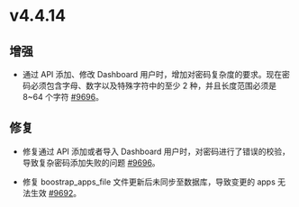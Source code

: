 # v4.4.14

## 增强

- 通过 API 添加、修改 Dashboard 用户时，增加对密码复杂度的要求。现在密码必须包含字母、数字以及特殊字符中的至少 2 种，并且长度范围必须是 8~64 个字符 [#9696](https://github.com/emqx/emqx/pull/9696)。

## 修复

- 修复通过 API 添加或者导入 Dashboard 用户时，对密码进行了错误的校验，导致复杂密码添加失败的问题 [#9696](https://github.com/emqx/emqx/pull/9696)。

- 修复 boostrap_apps_file 文件更新后未同步至数据库，导致变更的 apps 无法生效 [#9692](https://github.com/emqx/emqx/pull/9692)。
